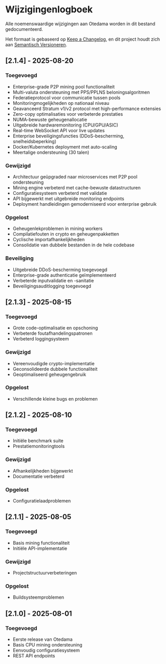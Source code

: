 # Wijzigingenlogboek

Alle noemenswaardige wijzigingen aan Otedama worden in dit bestand gedocumenteerd.

Het formaat is gebaseerd op [Keep a Changelog](https://keepachangelog.com/nl/1.0.0/),
en dit project houdt zich aan [Semantisch Versioneren](https://semver.org/lang/nl/).

## [2.1.4] - 2025-08-20

### Toegevoegd
- Enterprise-grade P2P mining pool functionaliteit
- Multi-valuta ondersteuning met PPS/PPLNS beloningsalgoritmen
- Federatieprotocol voor communicatie tussen pools
- Monitoringmogelijkheden op nationaal niveau
- Geavanceerd Stratum v1/v2 protocol met high-performance extensies
- Zero-copy optimalisaties voor verbeterde prestaties
- NUMA-bewuste geheugenallocatie
- Uitgebreide hardwaremonitoring (CPU/GPU/ASIC)
- Real-time WebSocket API voor live updates
- Enterprise beveiligingsfuncties (DDoS-bescherming, snelheidsbeperking)
- Docker/Kubernetes deployment met auto-scaling
- Meertalige ondersteuning (30 talen)

### Gewijzigd
- Architectuur geüpgraded naar microservices met P2P pool ondersteuning
- Mining engine verbeterd met cache-bewuste datastructuren
- Configuratiesysteem verbeterd met validatie
- API bijgewerkt met uitgebreide monitoring endpoints
- Deployment handleidingen gemoderniseerd voor enterprise gebruik

### Opgelost
- Geheugenlekproblemen in mining workers
- Compilatiefouten in crypto en geheugenpakketten
- Cyclische importafhankelijkheden
- Consolidatie van dubbele bestanden in de hele codebase

### Beveiliging
- Uitgebreide DDoS-bescherming toegevoegd
- Enterprise-grade authenticatie geïmplementeerd
- Verbeterde inputvalidatie en -sanitatie
- Beveiligingsauditlogging toegevoegd

## [2.1.3] - 2025-08-15

### Toegevoegd
- Grote code-optimalisatie en opschoning
- Verbeterde foutafhandelingspatronen
- Verbeterd loggingsysteem

### Gewijzigd
- Vereenvoudigde crypto-implementatie
- Geconsolideerde dubbele functionaliteit
- Geoptimaliseerd geheugengebruik

### Opgelost
- Verschillende kleine bugs en problemen

## [2.1.2] - 2025-08-10

### Toegevoegd
- Initiële benchmark suite
- Prestatiemonitoringtools

### Gewijzigd
- Afhankelijkheden bijgewerkt
- Documentatie verbeterd

### Opgelost
- Configuratielaadproblemen

## [2.1.1] - 2025-08-05

### Toegevoegd
- Basis mining functionaliteit
- Initiële API-implementatie

### Gewijzigd
- Projectstructuurverbeteringen

### Opgelost
- Buildsysteemproblemen

## [2.1.0] - 2025-08-01

### Toegevoegd
- Eerste release van Otedama
- Basis CPU mining ondersteuning
- Eenvoudig configuratiesysteem
- REST API endpoints